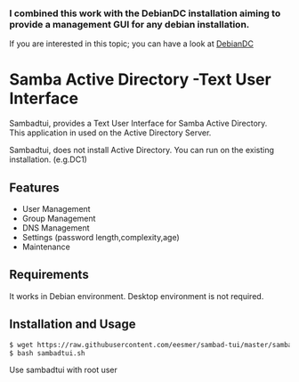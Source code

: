 
### I combined this work with the DebianDC installation aiming to provide a management GUI for any debian installation.<br>
If you are interested in this topic; you can have a look at [DebianDC](https://github.com/eesmer/DebianDC)

# Samba Active Directory -Text User Interface
Sambadtui, provides a Text User Interface for Samba Active Directory.
<br> This application in used on the Active Directory Server.

Sambadtui, does not install Active Directory.
You can run on the existing installation. (e.g.DC1)

## Features
- User Management
- Group Management
- DNS Management
- Settings (password length,complexity,age)
- Maintenance

## Requirements
It works in Debian environment. Desktop environment is not required.

## Installation and Usage
```sh
$ wget https://raw.githubusercontent.com/eesmer/sambad-tui/master/sambadtui.sh
$ bash sambadtui.sh
```
Use sambadtui with root user
